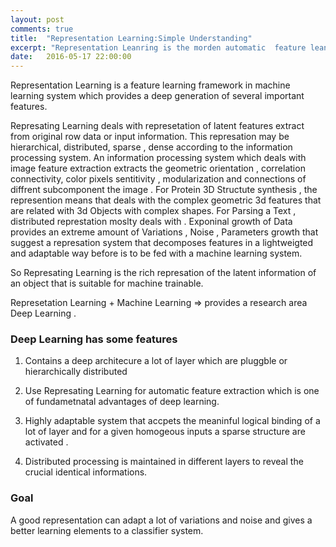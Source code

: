 ```yaml
---
layout: post
comments: true
title:  "Representation Learning:Simple Understanding"
excerpt: "Representation Leanring is the morden automatic  feature leaning techniques and the heart of deep learning"
date:   2016-05-17 22:00:00
---
```



Representation Learning is a feature learning framework in machine learning system which provides a deep generation of several important features.  

Represating Learning deals with represetation of latent features extract from original row data or input information. This represation may be hierarchical, distributed, sparse , dense according to the information processing  system.  An information processing system which deals with image feature extraction  extracts the geometric orientation , correlation connectivity, color pixels sentitivity , modularization and connections of diffrent subcomponent the image . For Protein 3D Structute synthesis , the represention means that deals with the complex geometric 3d features that are related with 3d Objects with complex shapes. For Parsing a Text , distributed represtation  moslty deals with .
Exponinal growth of Data provides an extreme amount of Variations , Noise , Parameters growth that suggest a  represation system that decomposes features  in a lightweigted and adaptable way before is to be fed with a machine learning system.  

So Represating Learning is the rich represation of the latent information of an object that is suitable for  machine trainable.



Represetation Learning + Machine Learning => provides a research area Deep Learning  . 

<h3>Deep Learning has some features</h3>

1. Contains  a deep architecure a lot of layer which are pluggble or hierarchically distributed  

2. Use Represating Learning for automatic feature extraction which is one of fundametnatal advantages of deep learning.

3. Highly adaptable system that accpets the meaninful logical binding of a lot of layer and for a given homogeous inputs a sparse structure are activated .

4. Distributed processing is maintained in different layers to  reveal the crucial identical informations.


<h3>Goal</h3>
A good representation can adapt a lot of variations and noise and gives a better learning elements to a classifier system. 




